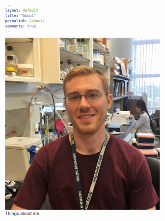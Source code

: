 ```yaml
---
layout: default
title: "About"
permalink: /about/
comments: true
---
```


![](../media/lab_pic_2017.jpg)
Things about me